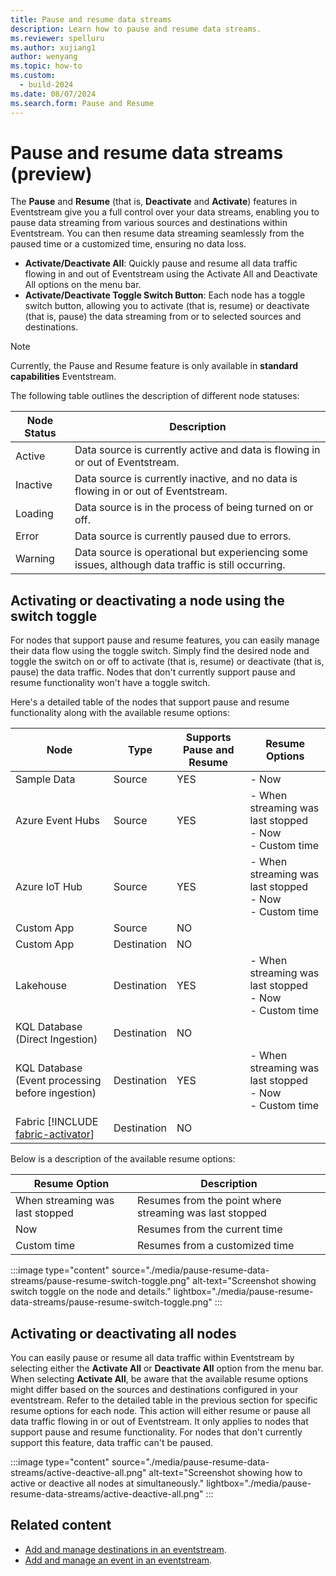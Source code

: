 ```yaml
---
title: Pause and resume data streams
description: Learn how to pause and resume data streams.
ms.reviewer: spelluru
ms.author: xujiang1
author: wenyang
ms.topic: how-to
ms.custom:
  - build-2024
ms.date: 08/07/2024
ms.search.form: Pause and Resume
---
```


# Pause and resume data streams (preview)

The **Pause** and **Resume** (that is, **Deactivate** and **Activate**) features in Eventstream give you a full control over your data streams, enabling you to pause data streaming from various sources and destinations within Eventstream. You can then resume data streaming seamlessly from the paused time or a customized time, ensuring no data loss.

* **Activate/Deactivate All**: Quickly pause and resume all data traffic flowing in and out of Eventstream using the Activate All and Deactivate All options on the menu bar.
* **Activate/Deactivate Toggle Switch Button**: Each node has a toggle switch button, allowing you to activate (that is, resume) or deactivate (that is, pause) the data streaming from or to selected sources and destinations.

> [!NOTE]
>Currently, the Pause and Resume feature is only available in **standard capabilities** Eventstream.


The following table outlines the description of different node statuses:

| Node Status | Description |
| --- | --- |
| Active | Data source is currently active and data is flowing in or out of Eventstream. |
| Inactive | Data source is currently inactive, and no data is flowing in or out of Eventstream. |
| Loading | Data source is in the process of being turned on or off. |
| Error | Data source is currently paused due to errors.  |
| Warning | Data source is operational but experiencing some issues, although data traffic is still occurring. |

## Activating or deactivating a node using the switch toggle

For nodes that support pause and resume features, you can easily manage their data flow using the toggle switch. Simply find the desired node and toggle the switch on or off to activate (that is, resume) or deactivate (that is, pause) the data traffic. Nodes that don't currently support pause and resume functionality won't have a toggle switch.

Here's a detailed table of the nodes that support pause and resume functionality along with the available resume options:

| Node                          | Type                  | Supports Pause and Resume |  Resume Options                              |
|-------------------------------|-----------------------|-----------------------|---------------------------------------------|
| Sample Data                   | Source                | YES                   | - Now                                       |
| Azure Event Hubs              | Source                | YES                   | - When streaming was last stopped<br>- Now<br>- Custom time |
| Azure IoT Hub                 | Source                | YES                   | - When streaming was last stopped<br>- Now<br>- Custom time |
| Custom App                    | Source                | NO                    |                              |
| Custom App                    | Destination           | NO                    |                              |
| Lakehouse                     | Destination           | YES                   | - When streaming was last stopped<br>- Now<br>- Custom time |
| KQL Database (Direct Ingestion) | Destination           | NO                    |                               |
| KQL Database (Event processing before ingestion) | Destination           | YES                   | - When streaming was last stopped<br>- Now<br>- Custom time |
| Fabric [!INCLUDE [fabric-activator](../real-time-intelligence/includes/fabric-activator.md)]                        | Destination           | NO                    |                               |

Below is a description of the available resume options:

| Resume Option                 | Description                                      |
|-------------------------------|----------------------------------------------|
| When streaming was last stopped | Resumes from the point where streaming was last stopped |
| Now                           | Resumes from the current time                |
| Custom time                   | Resumes from a customized time |

:::image type="content" source="./media/pause-resume-data-streams/pause-resume-switch-toggle.png" alt-text="Screenshot showing switch toggle on the node and details." lightbox="./media/pause-resume-data-streams/pause-resume-switch-toggle.png" :::

## Activating or deactivating all nodes

You can easily pause or resume all data traffic within Eventstream by selecting either the **Activate All** or **Deactivate All** option from the menu bar. When selecting **Activate All**, be aware that the available resume options might differ based on the sources and destinations configured in your eventstream. Refer to the detailed table in the previous section for specific resume options for each node. This action will either resume or pause all data traffic flowing in or out of Eventstream. It only applies to nodes that support pause and resume functionality. For nodes that don't currently support this feature, data traffic can't be paused.

:::image type="content" source="./media/pause-resume-data-streams/active-deactive-all.png" alt-text="Screenshot showing how to active or deactive all nodes at simultaneously." lightbox="./media/pause-resume-data-streams/active-deactive-all.png" :::

## Related content

* [Add and manage destinations in an eventstream](./add-manage-eventstream-destinations.md).
* [Add and manage an event in an eventstream](./add-manage-eventstream-sources.md).
